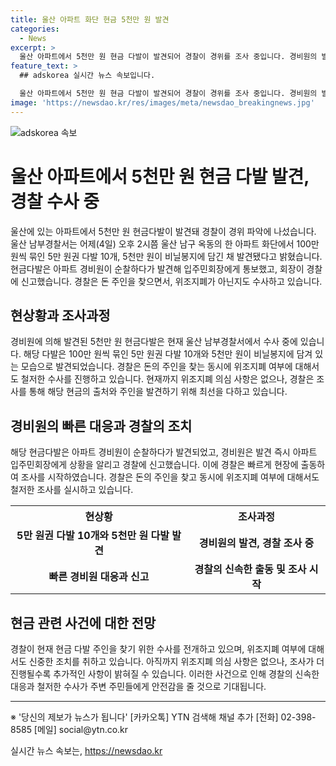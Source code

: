 ```yaml
---
title: 울산 아파트 화단 현금 5천만 원 발견
categories:
  - News
excerpt: >
  울산 아파트에서 5천만 원 현금 다발이 발견되어 경찰이 경위를 조사 중입니다. 경비원의 발견으로 경찰에 신고된 이 사건은 100만 원씩 묶인 5만 원권 다발 10개와 5천만 원이 비닐봉지에 담겨 발견됐습니다. 경찰은 돈의 주인을 찾는 동시에 위조지폐 여부도 조사 중이며, 수사가 진행 중입니다. (요약문)
feature_text: >
  ## adskorea 실시간 뉴스 속보입니다.

  울산 아파트에서 5천만 원 현금 다발이 발견되어 경찰이 경위를 조사 중입니다. 경비원의 발견으로 경찰에 신고된 이 사건은 100만 원씩 묶인 5만 원권 다발 10개와 5천만 원이 비닐봉지에 담겨 발견됐습니다. 경찰은 돈의 주인을 찾는 동시에 위조지폐 여부도 조사 중이며, 수사가 진행 중입니다. (요약문)
image: 'https://newsdao.kr/res/images/meta/newsdao_breakingnews.jpg'
---
```


<p><img src="https://newsdao.kr/res/images/meta/newsdao_breakingnews.jpg" alt="adskorea 속보" /></p>

<h1>울산 아파트에서 5천만 원 현금 다발 발견, 경찰 수사 중</h1>

<p data-ke-size="size16">울산에 있는 아파트에서 5천만 원 현금다발이 발견돼 경찰이 경위 파악에 나섰습니다. 울산 남부경찰서는 어제(4일) 오후 2시쯤 울산 남구 옥동의 한 아파트 화단에서 100만 원씩 묶인 5만 원권 다발 10개, 5천만 원이 비닐봉지에 담긴 채 발견됐다고 밝혔습니다. 현금다발은 아파트 경비원이 순찰하다가 발견해 입주민회장에게 통보했고, 회장이 경찰에 신고했습니다. 경찰은 돈 주인을 찾으면서, 위조지폐가 아닌지도 수사하고 있습니다.</p>

<h2 data-ke-size="size26">현상황과 조사과정</h2>

<p data-ke-size="size16">경비원에 의해 발견된 5천만 원 현금다발은 현재 울산 남부경찰서에서 수사 중에 있습니다. 해당 다발은 100만 원씩 묶인 5만 원권 다발 10개와 5천만 원이 비닐봉지에 담겨 있는 모습으로 발견되었습니다. 경찰은 돈의 주인을 찾는 동시에 위조지폐 여부에 대해서도 철저한 수사를 진행하고 있습니다. 현재까지 위조지폐 의심 사항은 없으나, 경찰은 조사를 통해 해당 현금의 출처와 주인을 발견하기 위해 최선을 다하고 있습니다.</p>

<h2 data-ke-size="size26">경비원의 빠른 대응과 경찰의 조치</h2>

<p data-ke-size="size16">해당 현금다발은 아파트 경비원이 순찰하다가 발견되었고, 경비원은 발견 즉시 아파트 입주민회장에게 상황을 알리고 경찰에 신고했습니다. 이에 경찰은 빠르게 현장에 출동하여 조사를 시작하였습니다. 경찰은 돈의 주인을 찾고 동시에 위조지폐 여부에 대해서도 철저한 조사를 실시하고 있습니다.</p>

<table>
    <tr>
        <th>현상황</th>
        <th>조사과정</th>
    </tr>
    <tr>
        <td style="text-align: center; height: 17px;"><b>5만 원권 다발 10개와 5천만 원 다발 발견</b></td>
        <td style="text-align: center; height: 17px;"><b>경비원의 발견, 경찰 조사 중</b></td>
    </tr>
    <tr>
        <td style="text-align: center; height: 17px;"><b>빠른 경비원 대응과 신고</b></td>
        <td style="text-align: center; height: 17px;"><b>경찰의 신속한 출동 및 조사 시작</b></td>
    </tr>
</table>

<h2 data-ke-size="size26">현금 관련 사건에 대한 전망</h2>

<p data-ke-size="size16">경찰이 현재 현금 다발 주인을 찾기 위한 수사를 전개하고 있으며, 위조지폐 여부에 대해서도 신중한 조치를 취하고 있습니다. 아직까지 위조지폐 의심 사항은 없으나, 조사가 더 진행될수록 추가적인 사항이 밝혀질 수 있습니다. 이러한 사건으로 인해 경찰의 신속한 대응과 철저한 수사가 주변 주민들에게 안전감을 줄 것으로 기대됩니다. </p>

<hr />

<p data-ke-size="size16">※ '당신의 제보가 뉴스가 됩니다' [카카오톡] YTN 검색해 채널 추가 [전화] 02-398-8585 [메일] social@ytn.co.kr</p>
실시간 뉴스 속보는, <a href="https://newsdao.kr" rel="dofollow">https://newsdao.kr</a>


